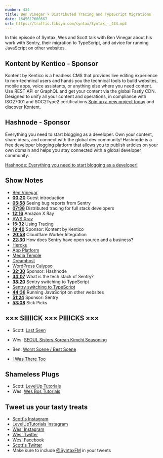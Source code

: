 ```yaml
---
number: 434
title: Ben Vinegar × Distributed Tracing and TypeScript Migrations
date: 1645617600667
url: https://traffic.libsyn.com/syntax/Syntax_-_434.mp3
---
```


In this episode of Syntax, Wes and Scott talk with Ben Vinegar about his work with Sentry, their migration to TypeScript, and advice for running JavaScript on other websites.

## Kontent by Kentico - Sponsor

Kontent by Kentico is a headless CMS that provides live editing experience to non-technical users and hands you the technical tools to build websites, mobile apps, voice assistants, or anything else where you need content. Use REST API or GraphQL and get your content via the global Fastly CDN. Designed to unify all your content and operations, in compliance with ISO27001 and SOC2Type2 certifications.[Spin up a new project today](https://kontent.ai/syntax) and discover Kontent.

## Hashnode - Sponsor

Everything you need to start blogging as a developer. Own your content, share ideas, and connect with the global dev community! Hashnode is a free developer blogging platform that allows you to publish articles on your own domain and helps you stay connected with a global developer community.

[Hashnode: Everything you need to start blogging as a developer!](https://hashnode.com/)

## Show Notes

* [Ben Vinegar](https://github.com/benvinegar)
* **[00:20](#t=00:20)** Guest introduction
* **[05:58](#t=05:58)** Seeing bug reports from Sentry
* **[07:38](#t=07:38)** Distributed tracing for full stack developers
* **[12:16](#t=12:16)** Amazon X Ray
* [AWS Xray](https://aws.amazon.com/xray/)
* **[15:32](#t=15:32)** Using Tracing
* **[19:40](#t=19:40)** Sponsor: Kontent by Kentico
* **[20:58](#t=20:58)** Cloudflare Worker Integration
* **[22:30](#t=22:30)** How does Sentry have open source and a business?
* [Heroku](https://heroku.com)
* [App Platform](https://www.digitalocean.com/products/app-platform)
* [Media Temple](https://mediatemple.net)
* [Dreamhost](https://www.dreamhost.com)
* [WordPress Calypso](https://github.com/Automattic/wp-calypso)
* **[32:30](#t=32:30)** Sponsor: Hashnode
* **[34:07](#t=34:07)** What is the tech stack of Sentry?
* **[38:20](#t=38:20)** Sentry switching to TypeScript
* [Sentry switching to TypeScript](https://blog.sentry.io/2021/04/12/slow-and-steady-converting-sentrys-entire-frontend-to-typescript)
* **[44:36](#t=44:36)** Running JavaScript on other websites
* **[51:24](#t=51:24)** Sponsor: Sentry
* **[53:08](#t=53:08)** Sick Picks

## ××× SIIIIICK ××× PIIIICKS ×××

* Scott: [Last Seen](https://www.wbur.org/podcasts/lastseen)
* Wes: [SEOUL Sisters Korean Kimchi Seasoning](https://amzn.to/3HP29IL)
* Ben: [Worst Scene / Best Scene](https://podcasts.apple.com/us/podcast/worst-scene-best-scene/id1290069572)

* [I Was There Too](https://www.earwolf.com/show/i-was-there-too/)

## Shameless Plugs

* Scott: [LevelUp Tutorials](https://leveluptutorials.com/tutorials/keystone-js/introduction)
* Wes: [Wes Bos Tutorials](https://wesbos.com/courses)

## Tweet us your tasty treats

* [Scott's Instagram](https://www.instagram.com/stolinski/)
* [LevelUpTutorials Instagram](https://www.instagram.com/LevelUpTutorials/)
* [Wes' Instagram](https://www.instagram.com/wesbos/)
* [Wes' Twitter](https://twitter.com/wesbos)
* [Wes' Facebook](https://www.facebook.com/wesbos.developer)
* [Scott's Twitter](https://twitter.com/stolinski)
* Make sure to include [@SyntaxFM](https://twitter.com/SyntaxFM) in your tweets

